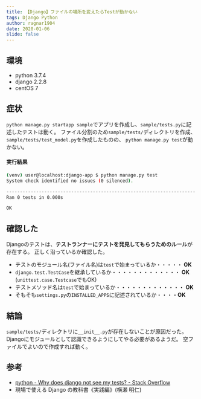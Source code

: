 ```yaml
---
title: 【Django】ファイルの場所を変えたらTestが動かない
tags: Django Python
author: ragnar1904
date: 2020-01-06
slide: false
---
```



## 環境
- python 3.7.4
- django 2.2.8
- centOS 7

## 症状

`python manage.py startapp sample`でアプリを作成し、`sample/tests.py`に記述したテストは動く。
ファイル分割のため`sample/tests/`ディレクトリを作成、`sample/tests/test_model.py`を作成したものの、
`python manage.py test`が動かない。


#### 実行結果

```bash
(venv) user@localhost:django-app $ python manage.py test
System check identified no issues (0 silenced).

----------------------------------------------------------------------
Ran 0 tests in 0.000s

OK
```

## 確認した

Djangoのテストは、**テストランナーにテストを発見してもらうためのルール**が存在する。
正しく沿っているか確認した。

- テストのモジュール名(ファイル名)は`test`で始まっているか・・・・・ **OK**  
- `django.test.TestCase`を継承しているか・・・・・・・・・・・・・ **OK**  
  (`unittest.case.Testcase`でもOK)
- テストメソッド名は`test`で始まっているか・・・・・・・・・・・・・ **OK**  
- そもそも`settings.py`の`INSTALLED_APPS`に記述されているか・・・・**OK**  




## 結論
`sample/tests/`ディレクトリに`__init__.py`が存在しないことが原因だった。
Djangoにモジュールとして認識できるようにしてやる必要があるようだ。
空ファイルでよいので作成すれば動く。


## 参考
- [python - Why does django not see my tests? - Stack Overflow](https://stackoverflow.com/questions/3659405/why-does-django-not-see-my-tests)
- 現場で使える Django の教科書《実践編》(横瀬 明仁)
